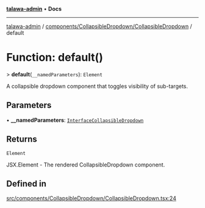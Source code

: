 [**talawa-admin**](../../../../README.md) • **Docs**

***

[talawa-admin](../../../../modules.md) / [components/CollapsibleDropdown/CollapsibleDropdown](../README.md) / default

# Function: default()

\> **default**(`__namedParameters`): `Element`

A collapsible dropdown component that toggles visibility of sub-targets.

## Parameters

• **\_\_namedParameters**: [`InterfaceCollapsibleDropdown`](../interfaces/InterfaceCollapsibleDropdown.md)

## Returns

`Element`

JSX.Element - The rendered CollapsibleDropdown component.

## Defined in

[src/components/CollapsibleDropdown/CollapsibleDropdown.tsx:24](https://github.com/PalisadoesFoundation/talawa-admin/blob/7a991b3aa824070bd53d6367f1ce7f072321af88/src/components/CollapsibleDropdown/CollapsibleDropdown.tsx#L24)
